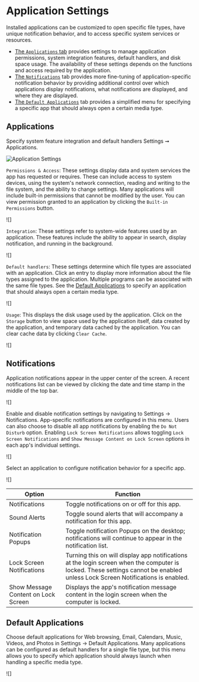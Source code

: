 # Application Settings

Installed applications can be customized to open specific file types, have unique notification behavior, and to access specific system services or resources.

- [The `Applications` tab](/customize-pop/application-settings.md#applications) provides settings to manage application permissions, system integration features, default handlers, and disk space usage. The availability of these settings depends on the functions and access required by the application.
- [The `Notifications`](/customize-pop/application-settings.md#default-applications) tab provides more fine-tuning of application-specific notification behavior by providing additional control over which applications display notifications, what notifications are displayed, and where they are displayed.
- [The `Default Applications`](/customize-pop/application-settings.md#default-applications) tab provides a simplified menu for specifying a specific app that should always open a certain media type.

## Applications

Specify system feature integration and default handlers Settings ➞ Applications.

![Application Settings]()

`Permissions & Access`: These settings display data and system services the app has requested or requires. These can include access to system devices, using the system's network connection, reading and writing to the file system, and the ability to change settings. Many applications will include built-in permissions that cannot be modified by the user. You can view permission granted to an application by clicking the `Built-in Permissions` button.

![]

`Integration`: These settings refer to system-wide features used by an application. These features include the ability to appear in search, display notification, and running in the background.

![]

`Default handlers`: These settings determine which file types are associated with an application. Click an entry to display more information about the file types assigned to the application. Multiple programs can be associated with the same file types. See the [Default Applications](/customize-pop/application-settings.md#default-applications) to specify an application that should always open a certain media type.

![]

`Usage`: This displays the disk usage used by the application. Click on the `Storage` button to view space used by the application itself, data created by the application, and temporary data cached by the application. You can clear cache data by clicking `Clear Cache`.

![]

## Notifications

Application notifications appear in the upper center of the screen. A recent notifications list can be viewed by clicking the date and time stamp in the middle of the top bar.

![]

Enable and disable notification settings by navigating to Settings -> Notifications. App-specific notifications are configured in this menu. Users can also choose to disable all app notifications by enabling the `Do Not Disturb` option. Enabling `Lock Screen Notifications` allows toggling `Lock Screen Notifications` and `Show Message Content on Lock Screen` options in each app's individual settings.

![]

Select an application to configure notification behavior for a specific app.

![]

| Option | Function |
|--------|----------|
| Notifications | Toggle notifications on or off for this app. |
| Sound Alerts | Toggle sound alerts that will accompany a notification for this app. |
| Notification Popups | Toggle notification Popups on the desktop; notifications will continue to appear in the notification list. |
| Lock Screen Notifications | Turning this on will display app notifications at the login screen when the computer is locked. These settings cannot be enabled unless Lock Screen Notifications is enabled. |
| Show Message Content on Lock Screen | Displays the app's notification message content in the login screen when the computer is locked. |

## Default Applications

Choose default applications for Web browsing, Email, Calendars, Music, Videos, and Photos in Settings -> Default Applications. Many applications can be configured as default handlers for a single file type, but this menu allows you to specify which application should always launch when handling a specific media type.

![]